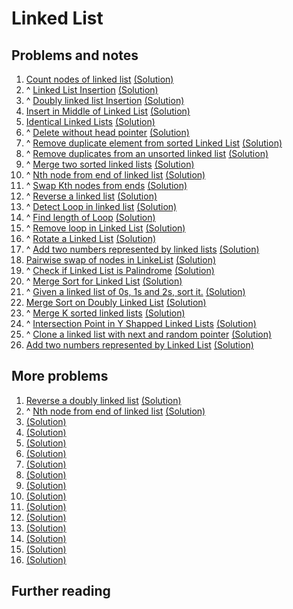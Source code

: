 # Linked List

## Problems and notes
1. [Count nodes of linked list](https://practice.geeksforgeeks.org/problems/count-nodes-of-linked-list/1/?track=PC-W5-LL&batchId=154) [(Solution)](https://github.com/thecoducer/GeeksForGeeks_DSA_Course_Solutions/blob/master/Linked_List/count_nodes.cpp)
2. ^ [Linked List Insertion](https://practice.geeksforgeeks.org/problems/linked-list-insertion/1/?track=PC-W5-LL&batchId=154) [(Solution)]()
3. ^ [Doubly linked list Insertion](https://practice.geeksforgeeks.org/problems/insert-a-node-in-doubly-linked-list/1/?track=PC-W5-LL&batchId=154) [(Solution)]()
4. [Insert in Middle of Linked List](https://practice.geeksforgeeks.org/problems/insert-in-middle-of-linked-list/1/?track=PC-W5-LL&batchId=154) [(Solution)]()
5. [Identical Linked Lists](https://practice.geeksforgeeks.org/problems/identical-linked-lists/1/?track=PC-W5-LL&batchId=154) [(Solution)]()
6. ^ [Delete without head pointer](https://practice.geeksforgeeks.org/problems/delete-without-head-pointer/1/?track=PC-W5-LL&batchId=154) [(Solution)]()
7. ^ [Remove duplicate element from sorted Linked List](https://practice.geeksforgeeks.org/problems/remove-duplicate-element-from-sorted-linked-list/1/?track=PC-W5-LL&batchId=154) [(Solution)]()
8. ^ [Remove duplicates from an unsorted linked list](https://practice.geeksforgeeks.org/problems/remove-duplicates-from-an-unsorted-linked-list/1/?track=PC-W5-LL&batchId=154) [(Solution)]()
9. ^ [Merge two sorted linked lists](https://practice.geeksforgeeks.org/problems/merge-two-sorted-linked-lists/1/?track=PC-W5-LL&batchId=154) [(Solution)]()
10. ^ [Nth node from end of linked list](https://practice.geeksforgeeks.org/problems/nth-node-from-end-of-linked-list/1/?track=PC-W5-LL&batchId=154) [(Solution)]()
11. ^ [Swap Kth nodes from ends](https://practice.geeksforgeeks.org/problems/swap-kth-node-from-beginning-and-kth-node-from-end-in-a-singly-linked-list/1/?track=PC-W5-LL&batchId=154) [(Solution)]()
12. ^ [Reverse a linked list](https://practice.geeksforgeeks.org/problems/reverse-a-linked-list/1/?track=PC-W5-LL&batchId=154) [(Solution)](https://github.com/thecoducer/GeeksForGeeks_DSA_Course_Solutions/blob/master/Linked_List/reverse_LL.cpp)
13. ^ [Detect Loop in linked list](https://practice.geeksforgeeks.org/problems/detect-loop-in-linked-list/1/?track=PC-W5-LL&batchId=154) [(Solution)](https://github.com/thecoducer/GeeksForGeeks_DSA_Course_Solutions/blob/master/Linked_List/loop_detect.cpp)
14. ^ [Find length of Loop](https://practice.geeksforgeeks.org/problems/find-length-of-loop/1/?track=PC-W5-LL&batchId=154) [(Solution)]()
15. ^ [Remove loop in Linked List](https://practice.geeksforgeeks.org/problems/remove-loop-in-linked-list/1/?track=PC-W5-LL&batchId=154) [(Solution)]()
16. ^ [Rotate a Linked List](https://practice.geeksforgeeks.org/problems/rotate-a-linked-list/1/?track=PC-W5-LL&batchId=154) [(Solution)]()
17. ^ [Add two numbers represented by linked lists](https://practice.geeksforgeeks.org/problems/add-two-numbers-represented-by-linked-lists/1/?track=PC-W5-LL&batchId=154) [(Solution)]()
18. [Pairwise swap of nodes in LinkeList](https://practice.geeksforgeeks.org/problems/pairwise-swap-of-nodes-in-linkelist/1/?track=PC-W5-LL&batchId=154) [(Solution)]()
19. ^ [Check if Linked List is Palindrome](https://practice.geeksforgeeks.org/problems/check-if-linked-list-is-pallindrome/1/?track=PC-W5-LL&batchId=154) [(Solution)]()
20. ^ [Merge Sort for Linked List](https://practice.geeksforgeeks.org/problems/sort-a-linked-list/1/?track=PC-W5-LL&batchId=154) [(Solution)]()
21. ^ [Given a linked list of 0s, 1s and 2s, sort it.](https://practice.geeksforgeeks.org/problems/given-a-linked-list-of-0s-1s-and-2s-sort-it/1/?track=PC-W5-LL&batchId=154) [(Solution)]()
22. [Merge Sort on Doubly Linked List](https://practice.geeksforgeeks.org/problems/merge-sort-on-doubly-linked-list/1/?track=PC-W5-LL&batchId=154) [(Solution)]()
23. ^ [Merge K sorted linked lists](https://practice.geeksforgeeks.org/problems/merge-k-sorted-linked-lists/1/?track=PC-W5-LL&batchId=154) [(Solution)]()
24. ^ [Intersection Point in Y Shapped Linked Lists](https://practice.geeksforgeeks.org/problems/intersection-point-in-y-shapped-linked-lists/1/?track=PC-W5-LL&batchId=154) [(Solution)]()
25. ^ [Clone a linked list with next and random pointer](https://practice.geeksforgeeks.org/problems/clone-a-linked-list-with-next-and-random-pointer/1/?track=PC-W5-LL&batchId=154) [(Solution)]()
26. [Add two numbers represented by Linked List](https://practice.geeksforgeeks.org/problems/add-two-numbers-represented-by-linked-list/1/?track=PC-W5-LL&batchId=154) [(Solution)]()


## More problems
1. [Reverse a doubly linked list](https://practice.geeksforgeeks.org/problems/reverse-a-doubly-linked-list/1) [(Solution)](https://github.com/thecoducer/GeeksForGeeks_DSA_Course_Solutions/blob/master/Linked_List/reverse_doubly_LL.cpp)
2. ^ [Nth node from end of linked list](https://practice.geeksforgeeks.org/problems/nth-node-from-end-of-linked-list/1) [(Solution)](https://github.com/thecoducer/GeeksForGeeks_DSA_Course_Solutions/blob/master/Linked_List/n_last_node.cpp)
3. []() [(Solution)]()
4. []() [(Solution)]()
5. []() [(Solution)]()
6. []() [(Solution)]()
7. []() [(Solution)]()
8. []() [(Solution)]()
9. []() [(Solution)]()
10. []() [(Solution)]()
11. []() [(Solution)]()
12. []() [(Solution)]()
13. []() [(Solution)]()
14. []() [(Solution)]()
15. []() [(Solution)]()
16. []() [(Solution)]()


## Further reading
